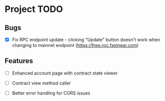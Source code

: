 # Project TODO

## Bugs
- [x] Fix RPC endpoint update - clicking "Update" button doesn't work when changing to mainnet endpoint (https://free.rpc.fastnear.com)

## Features
- [ ] Enhanced account page with contract state viewer
- [ ] Contract view method caller
- [ ] Better error handling for CORS issues


